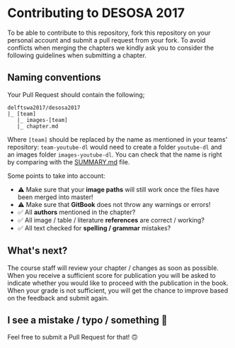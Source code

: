 # Contributing to DESOSA 2017

To be able to contribute to this repository, fork this repository on your personal account and submit a pull request from your fork.
To avoid conflicts when merging the chapters we kindly ask you to consider the following guidelines when submitting a chapter.

## Naming conventions
Your Pull Request should contain the following;

```
delftswa2017/desosa2017
|_ [team]
   |_ images-[team]
   |_ chapter.md
```

Where `[team]` should be replaced by the name as mentioned in your teams' repository: `team-youtube-dl` would need to create a folder `youtube-dl` and an images folder `images-youtube-dl`. You can check that the name is right by comparing with the [SUMMARY.md] file.

Some points to take into account:

- ⚠️ Make sure that your **image paths** will still work once the files have been merged into master!
- ⚠️ Make sure that **GitBook** does not throw any warnings or errors!
- ✅ All **authors** mentioned in the chapter?
- ✅ All image / table / literature **references** are correct / working?
- ✅ All text checked for **spelling / grammar** mistakes?

[SUMMARY.md]: https://github.com/delftswa2017/desosa2017/blob/master/SUMMARY.md

## What's next?

The course staff will review your chapter / changes as soon as possible. When you receive a sufficient score for publication you will be asked to indicate whether you would like to proceed with the publication in the book. When your grade is not sufficient, you will get the chance to improve based on the feedback and submit again.

## I see a mistake / typo / something 🙈

Feel free to submit a Pull Request for that! 🙃
